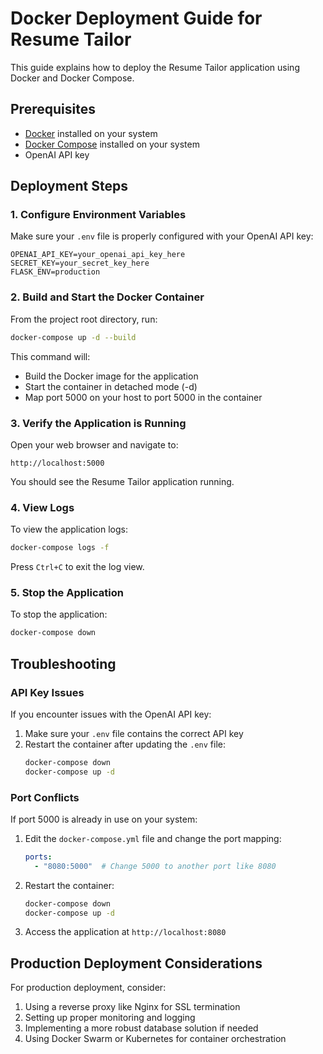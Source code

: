 # Docker Deployment Guide for Resume Tailor

This guide explains how to deploy the Resume Tailor application using Docker and Docker Compose.

## Prerequisites

- [Docker](https://docs.docker.com/get-docker/) installed on your system
- [Docker Compose](https://docs.docker.com/compose/install/) installed on your system
- OpenAI API key

## Deployment Steps

### 1. Configure Environment Variables

Make sure your `.env` file is properly configured with your OpenAI API key:

```
OPENAI_API_KEY=your_openai_api_key_here
SECRET_KEY=your_secret_key_here
FLASK_ENV=production
```

### 2. Build and Start the Docker Container

From the project root directory, run:

```bash
docker-compose up -d --build
```

This command will:
- Build the Docker image for the application
- Start the container in detached mode (-d)
- Map port 5000 on your host to port 5000 in the container

### 3. Verify the Application is Running

Open your web browser and navigate to:

```
http://localhost:5000
```

You should see the Resume Tailor application running.

### 4. View Logs

To view the application logs:

```bash
docker-compose logs -f
```

Press `Ctrl+C` to exit the log view.

### 5. Stop the Application

To stop the application:

```bash
docker-compose down
```

## Troubleshooting

### API Key Issues

If you encounter issues with the OpenAI API key:

1. Make sure your `.env` file contains the correct API key
2. Restart the container after updating the `.env` file:
   ```bash
   docker-compose down
   docker-compose up -d
   ```

### Port Conflicts

If port 5000 is already in use on your system:

1. Edit the `docker-compose.yml` file and change the port mapping:
   ```yaml
   ports:
     - "8080:5000"  # Change 5000 to another port like 8080
   ```
2. Restart the container:
   ```bash
   docker-compose down
   docker-compose up -d
   ```
3. Access the application at `http://localhost:8080`

## Production Deployment Considerations

For production deployment, consider:

1. Using a reverse proxy like Nginx for SSL termination
2. Setting up proper monitoring and logging
3. Implementing a more robust database solution if needed
4. Using Docker Swarm or Kubernetes for container orchestration
